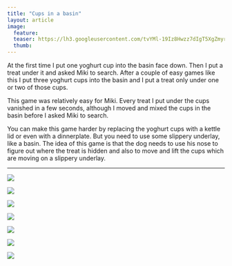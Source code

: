 ```yaml
---
title: "Cups in a basin"
layout: article
image:
  feature:
  teaser: https://lh3.googleusercontent.com/tvYMl-19Iz8Hwzz7dIgT5XgZmyrUqz6hFNu5zcG8nV0=w245
  thumb:
---
```


At the first time I put one yoghurt cup into the basin face down. Then I put a treat under it and asked Miki to search. After a couple of easy games like this I put three yoghurt cups into the basin and I put a treat only under one or two of those cups.

This game was relatively easy for Miki. Every treat I put under the cups vanished in a few seconds, although I moved and mixed the cups in the basin before I asked Miki to search.

You can make this game harder by replacing the yoghurt cups with a kettle lid or even with a dinnerplate. But you need to use some slippery underlay, like a basin. The idea of this game is that the dog needs to use his nose to figure out where the treat is hidden and also to move and lift the cups which are moving on a slippery underlay.

---

[![](https://lh3.googleusercontent.com/76CNFuISoWL0gfhANVRz_jjyhuXXms-419luH3DQvHM=w800)](https://lh3.googleusercontent.com/76CNFuISoWL0gfhANVRz_jjyhuXXms-419luH3DQvHM=s0)

[![](https://lh3.googleusercontent.com/YG9HmvU2FiTknt_0x2bFLwFrCeBwpvFfBg6DJHMyCCU=w800)](https://lh3.googleusercontent.com/YG9HmvU2FiTknt_0x2bFLwFrCeBwpvFfBg6DJHMyCCU=s0)

[![](https://lh3.googleusercontent.com/sallz--NDOV8Xk6xzbFwKvWvtjCSrJJ-FCzkjNgxfnc=w800)](https://lh3.googleusercontent.com/sallz--NDOV8Xk6xzbFwKvWvtjCSrJJ-FCzkjNgxfnc=s0)

[![](https://lh3.googleusercontent.com/_TmhjqC9k3ljA9WweKPhiWolPDpJ7qWev6o6Y7QDL2g=w800)](https://lh3.googleusercontent.com/_TmhjqC9k3ljA9WweKPhiWolPDpJ7qWev6o6Y7QDL2g=s0)

[![](https://lh3.googleusercontent.com/nJ34LOvT56ZI0YciIlljxVV87jUkADkG3t8Wrr4qeMw=w800)](https://lh3.googleusercontent.com/nJ34LOvT56ZI0YciIlljxVV87jUkADkG3t8Wrr4qeMw=s0)

[![](https://lh3.googleusercontent.com/7w1rDw21RALzonUQT9-tqv7xdIc3_YOJPjnxPmf9_2A=w800)](https://lh3.googleusercontent.com/7w1rDw21RALzonUQT9-tqv7xdIc3_YOJPjnxPmf9_2A=s0)

[![](https://lh3.googleusercontent.com/eUuzV6gGhoMfCbPZiuWn4DZcMbdIYiRBeIyz1WuqNdU=w800)](https://lh3.googleusercontent.com/eUuzV6gGhoMfCbPZiuWn4DZcMbdIYiRBeIyz1WuqNdU=s0)
